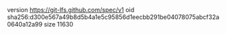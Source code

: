 version https://git-lfs.github.com/spec/v1
oid sha256:d300e567a49b8d5b4a1e5c95856d1eecbb291be04078075abcf32a0640a12a99
size 11630
